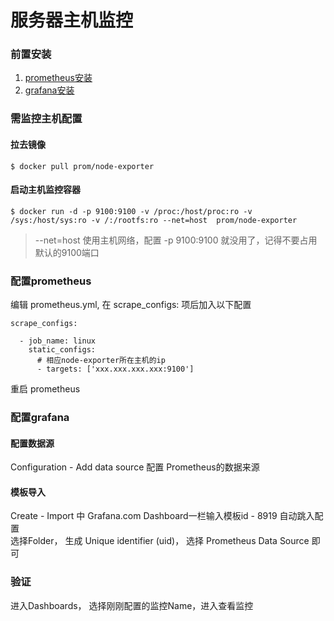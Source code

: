 # 服务器主机监控
### 前置安装
1. [prometheus安装](https://github.com/Lokiyor/knowledge/blob/master/Docker/Docker%E9%95%9C%E5%83%8F%E5%AE%B9%E5%99%A8%E5%AE%89%E8%A3%85/prometheus/Docker%E5%AE%89%E8%A3%85prometheus.md)
2. [grafana安装](https://github.com/Lokiyor/knowledge/blob/master/Docker/Docker%E9%95%9C%E5%83%8F%E5%AE%B9%E5%99%A8%E5%AE%89%E8%A3%85/grafana/Docker%E5%AE%89%E8%A3%85grafana.md)

### 需监控主机配置
#### 拉去镜像
```
$ docker pull prom/node-exporter
```
#### 启动主机监控容器
```
$ docker run -d -p 9100:9100 -v /proc:/host/proc:ro -v /sys:/host/sys:ro -v /:/rootfs:ro --net=host  prom/node-exporter
```
> --net=host 使用主机网络，配置 -p 9100:9100 就没用了，记得不要占用默认的9100端口

### 配置prometheus
编辑 prometheus.yml, 在 scrape_configs: 项后加入以下配置
```
scrape_configs:

  - job_name: linux
    static_configs:
      # 相应node-exporter所在主机的ip
      - targets: ['xxx.xxx.xxx.xxx:9100']
```
重启 prometheus

### 配置grafana
#### 配置数据源
Configuration - Add data source 配置 Prometheus的数据来源
#### 模板导入
Create - Import 中 Grafana.com Dashboard一栏输入模板id - 8919 自动跳入配置  
选择Folder， 生成 Unique identifier (uid)， 选择 Prometheus Data Source 即可 

### 验证
进入Dashboards， 选择刚刚配置的监控Name，进入查看监控